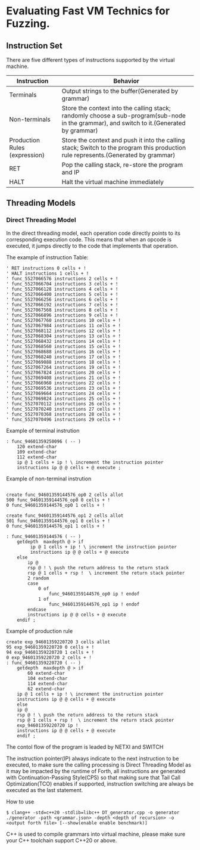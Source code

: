 # Evaluating Fast VM Technics for Fuzzing.

## Instruction Set

There are five different types of instructions supported by the virtual machine.

| Instruction                      | Behavior                                                                                     |
|----------------------------------|----------------------------------------------------------------------------------------------|
| Terminals                        | Output strings to the buffer(Generated by grammar)                                                                |
| Non-terminals                    | Store the context into the calling stack; randomly choose a sub-program(sub-node in the grammar), and switch to it.(Generated by grammar) |
| Production Rules (expression)    | Store the context and push it into the calling stack; Switch to the program this production rule represents.(Generated by grammar) |
| RET                              | Pop the calling stack, re-store the program and IP                                           |
| HALT                             | Halt the virtual machine immediately                                                         |


## Threading Models 

### Direct Threading Model

In the direct threading model, each operation code directly points to its corresponding execution code. This means that when an opcode is executed, it jumps directly to the code that implements that operation.

The example of instruction Table:
``` Forth
' RET instructions 0 cells + ! 
' HALT instructions 1 cells + ! 
' func_5527066576 instructions 2 cells + ! 
' func_5527066704 instructions 3 cells + ! 
' func_5527066128 instructions 4 cells + ! 
' func_5527066400 instructions 5 cells + ! 
' func_5527066256 instructions 6 cells + ! 
' func_5527066192 instructions 7 cells + ! 
' func_5527067568 instructions 8 cells + ! 
' func_5527066896 instructions 9 cells + ! 
' func_5527067760 instructions 10 cells + ! 
' func_5527067984 instructions 11 cells + ! 
' func_5527068112 instructions 12 cells + ! 
' func_5527068304 instructions 13 cells + ! 
' func_5527068432 instructions 14 cells + ! 
' func_5527068560 instructions 15 cells + ! 
' func_5527068688 instructions 16 cells + ! 
' func_5527068240 instructions 17 cells + ! 
' func_5527069088 instructions 18 cells + ! 
' func_5527067264 instructions 19 cells + ! 
' func_5527067824 instructions 20 cells + ! 
' func_5527069408 instructions 21 cells + ! 
' func_5527066960 instructions 22 cells + ! 
' func_5527069536 instructions 23 cells + ! 
' func_5527069664 instructions 24 cells + ! 
' func_5527069824 instructions 25 cells + ! 
' func_5527070112 instructions 26 cells + ! 
' func_5527070240 instructions 27 cells + ! 
' func_5527070368 instructions 28 cells + ! 
' func_5527070496 instructions 29 cells + ! 
```

Example of terminal instrution
``` Forth
: func_94601359250096 ( -- )
    120 extend-char
    109 extend-char
    112 extend-char
    ip @ 1 cells + ip ! \ increment the instruction pointer
    instructions ip @ @ cells + @ execute ;
```

Example of non-terminal instrution
``` Forth

create func_94601359144576_op0 2 cells allot
500 func_94601359144576_op0 0 cells + !
0 func_94601359144576_op0 1 cells + !

create func_94601359144576_op1 2 cells allot
501 func_94601359144576_op1 0 cells + !
0 func_94601359144576_op1 1 cells + !

: func_94601359144576 ( -- )
    getdepth  maxdepth @ > if
         ip @ 1 cells + ip ! \ increment the instruction pointer
         instructions ip @ @ cells + @ execute 
    else
        ip @ 
        rsp @ ! \ push the return address to the return stack 
        rsp @ 1 cells + rsp !  \ increment the return stack pointer 
        2 random
        case
            0 of
                func_94601359144576_op0 ip ! endof
            1 of
                func_94601359144576_op1 ip ! endof
        endcase
        instructions ip @ @ cells + @ execute 
    endif ; 
```

Example of production rule
``` Forth
create exp_94601359220720 3 cells allot
95 exp_94601359220720 0 cells + !
94 exp_94601359220720 1 cells + !
0 exp_94601359220720 2 cells + !
: func_94601359220720 ( -- )
    getdepth  maxdepth @ > if
        60 extend-char 
        104 extend-char 
        114 extend-char 
        62 extend-char 
    ip @ 1 cells + ip ! \ increment the instruction pointer
    instructions ip @ @ cells + @ execute 
    else
    ip @ 
    rsp @ ! \ push the return address to the return stack 
    rsp @ 1 cells + rsp !  \ increment the return stack pointer 
    exp_94601359220720 ip !
    instructions ip @ @ cells + @ execute 
    endif ; 
```
The contol flow of the program is leaded by NETXI and SWITCH

The instruction pointer(IP) always indicate to the next instruction to be executed, to make sure the calling processing is Direct Threading Model as it may be impacted by the runtime of Forth, all instructions are generated with Continuation-Passing Style(CPS) so that making sure that Tail Call Optimization(TCO) enables if supported, instruction switching are always be executed as the last statement.

How to use
```
$ clang++ -std=c++20 -stdlib=libc++ DT_generator.cpp -o generator
./generator -path <grammar.json> -depth <depth of recursion> -o <output forth file> [--show(enable enable benchmark)]
```
C++ is used to compile grammars into virtual machine, please make sure your C++ toolchain support C++20 or above.
